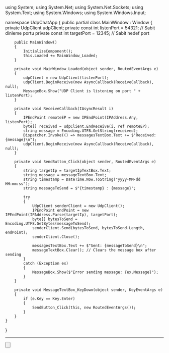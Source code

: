 using System;
using System.Net;
using System.Net.Sockets;
using System.Text;
using System.Windows;
using System.Windows.Input;

namespace UdpChatApp
{
    public partial class MainWindow : Window
    {
        private UdpClient udpClient;
        private const int listenPort = 54321; // Sabit dinleme portu
        private const int targetPort = 12345; // Sabit hedef port

        public MainWindow()
        {
            InitializeComponent();
            this.Loaded += MainWindow_Loaded;
        }

        private void MainWindow_Loaded(object sender, RoutedEventArgs e)
        {
            udpClient = new UdpClient(listenPort);
            udpClient.BeginReceive(new AsyncCallback(ReceiveCallback), null);
            MessageBox.Show("UDP Client is listening on port " + listenPort);
        }

        private void ReceiveCallback(IAsyncResult i)
        {
            IPEndPoint remoteEP = new IPEndPoint(IPAddress.Any, listenPort);
            byte[] received = udpClient.EndReceive(i, ref remoteEP);
            string message = Encoding.UTF8.GetString(received);
            Dispatcher.Invoke(() => messagesTextBox.Text += $"Received: {message}\n");
            udpClient.BeginReceive(new AsyncCallback(ReceiveCallback), null);
        }

        private void SendButton_Click(object sender, RoutedEventArgs e)
        {
            string targetIp = targetIpTextBox.Text;
            string message = messageTextBox.Text;
            string timestamp = DateTime.Now.ToString("yyyy-MM-dd HH:mm:ss");
            string messageToSend = $"{timestamp} : {message}";

            try
            {
                UdpClient senderClient = new UdpClient();
                IPEndPoint endPoint = new IPEndPoint(IPAddress.Parse(targetIp), targetPort);
                byte[] bytesToSend = Encoding.UTF8.GetBytes(messageToSend);
                senderClient.Send(bytesToSend, bytesToSend.Length, endPoint);
                senderClient.Close();

                messagesTextBox.Text += $"Sent: {messageToSend}\n";
                messageTextBox.Clear(); // Clears the message box after sending
            }
            catch (Exception ex)
            {
                MessageBox.Show($"Error sending message: {ex.Message}");
            }
        }

        private void MessageTextBox_KeyDown(object sender, KeyEventArgs e)
        {
            if (e.Key == Key.Enter)
            {
                SendButton_Click(this, new RoutedEventArgs());
            }
        }
    }
}


---------------------------------------------

<Window x:Class="UdpChatApp.MainWindow"
        xmlns="http://schemas.microsoft.com/winfx/2006/xaml/presentation"
        xmlns:x="http://schemas.microsoft.com/winfx/2006/xaml"
        Title="UDP Chat App" Height="400" Width="600">
    <StackPanel Background="#F0F0F0">
        <TextBox x:Name="targetIpTextBox" Height="23" Margin="10" Text="Enter Target IP" Foreground="DarkBlue"/>
        <TextBox x:Name="messageTextBox" Height="23" Margin="10" Text="Enter Message" Foreground="DarkGreen" KeyDown="MessageTextBox_KeyDown"/>
        <Button Content="Send Message" Margin="10" Click="SendButton_Click" Background="LightGreen"/>
        <ScrollViewer Height="200" Margin="10">
            <TextBox x:Name="messagesTextBox" IsReadOnly="True" Background="WhiteSmoke" TextWrapping="Wrap" Foreground="DarkRed"/>
        </ScrollViewer>
    </StackPanel>
</Window>
